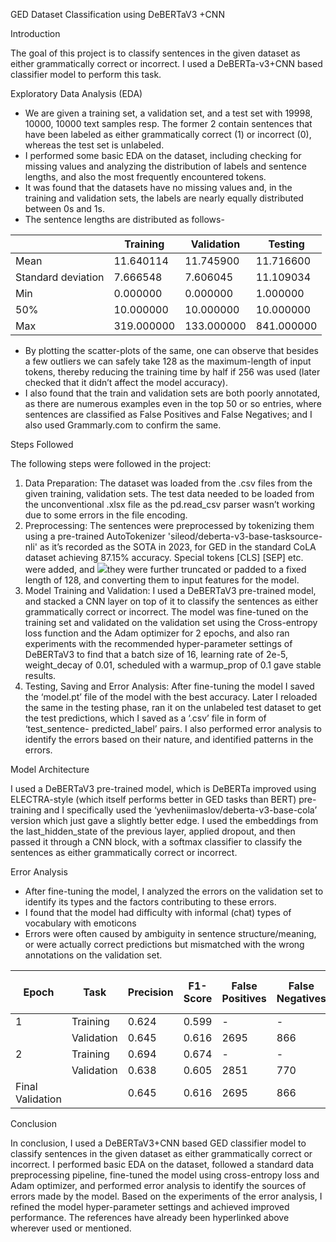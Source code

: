 ﻿GED Dataset Classification using DeBERTaV3 +CNN 

Introduction 

The goal of this project is to classify sentences in the given dataset as either grammatically correct or incorrect. I used a DeBERTa-v3+CNN based classifier model to perform this task. 

Exploratory Data Analysis (EDA) 

- We are given a training set, a validation set, and a test set with 19998, 10000, 10000 text samples resp. The former 2 contain sentences that have been labeled as either grammatically correct (1) or incorrect (0), whereas the test set is unlabeled. 
- I performed some basic EDA on the dataset, including checking for missing values and analyzing the distribution of labels and sentence lengths, and also the most frequently encountered tokens.  
- It was found that the datasets have no missing values and, in the training and validation sets, the labels are nearly equally distributed between 0s and 1s.  
- The sentence lengths are distributed as follows- 



||Training |Validation |Testing |
| :- | - | - | - |
|Mean |11\.640114 |11\.745900 |11\.716600 |
|Standard deviation |7\.666548 |7\.606045 |11\.109034 |
|Min |0\.000000 |0\.000000 |1\.000000 |
|50% |10\.000000 |10\.000000 |10\.000000 |
|Max |319\.000000 |133\.000000 |841\.000000 |


- By plotting the scatter-plots of the same, one can observe that besides a few outliers we can safely take 128 as the maximum-length of input tokens, thereby reducing the training time by half if 256 was used (later checked that it didn’t affect the model accuracy).  
- I also found that the train and validation sets are both poorly annotated, as there are numerous examples even in the top 50 or so entries, where sentences are classified as False Positives and False Negatives; and I also used Grammarly.com to confirm the same. 

Steps Followed 

The following steps were followed in the project: 

1. Data Preparation: The dataset was loaded from the .csv files from the given training, validation sets. The test data needed to be loaded from the unconventional .xlsx file as the pd.read\_csv parser wasn’t working due to some errors in the file encoding. 
1. Preprocessing: The sentences were preprocessed by tokenizing them using a pre-trained AutoTokenizer 'sileod/deberta-v3-base-tasksource-nli' as it’s recorded as the SOTA in 2023, for GED in the standard CoLA dataset achieving 87.15% accuracy. Special tokens [CLS] [SEP] etc. were added, and ![](Aspose.Words.2ebac694-1a42-4d3a-b7a5-28b5fbc89a6a.001.png)they were further truncated or padded to a fixed length of 128, and converting them to input features for the model. 
1. Model Training and Validation: I used a DeBERTaV3 pre-trained model, and stacked a CNN layer on top of it to classify the sentences as either grammatically correct or incorrect. The model was fine-tuned on the training set and validated on the validation set using the Cross-entropy loss function and the Adam optimizer for 2 epochs, and also ran experiments with the recommended hyper-parameter settings of DeBERTaV3 to find that a batch size of 16, learning rate of 2e-5, weight\_decay of 0.01, scheduled with a warmup\_prop of 0.1 gave stable results. 
1. Testing, Saving and Error Analysis: After fine-tuning the model I saved the ‘model.pt’ file of the model with the best accuracy. Later I reloaded the same in the testing phase, ran it on the unlabeled test dataset to get the test predictions, which I saved as a ‘.csv’ file in form of ‘test\_sentence- predicted\_label’ pairs. I also performed error analysis to identify the errors based on their nature, and identified patterns in the errors. 

Model Architecture 

I used a DeBERTaV3 pre-trained model, which is DeBERTa improved using ELECTRA-style (which itself performs better in GED tasks than BERT) pre-training and I specifically used the ‘yevheniimaslov/deberta-v3-base-cola’ version which just gave a slightly better edge. I used the embeddings from the last\_hidden\_state of the previous layer, applied dropout, and then passed it through a CNN block, with a softmax classifier to classify the sentences as either grammatically correct or incorrect. 

Error Analysis 

- After fine-tuning the model, I analyzed the errors on the validation set to identify its types and the factors contributing to these errors.  
- I found that the model had difficulty with informal (chat) types of vocabulary with emoticons 
- Errors were often caused by ambiguity in sentence structure/meaning, or were actually correct predictions but mismatched with the wrong annotations on the validation set. 



|Epoch |Task |Precision |F1-Score |False Positives |False Negatives |Time (in mins) |
| - | - | - | - | - | - | - |
|1 |Training |0\.624 |0\.599 |- |- |10:14 |
||Validation |0\.645 |0\.616 |2695 |866 |01:27 |
|2 |Training |0\.694 |0\.674 |- |- |10:09 |
||Validation |0\.638 |0\.605 |2851 |770 |01:27 |
|Final Validation | |0\.645 |0\.616 |2695 |866 |01:28 |

Conclusion 

In conclusion, I used a DeBERTaV3+CNN based GED classifier model to classify sentences in the given dataset as either grammatically correct or incorrect. I performed basic EDA on the dataset, followed a standard data preprocessing pipeline, fine-tuned the model using cross-entropy loss and Adam optimizer, and performed error analysis to identify the sources of errors made by the model. Based on the experiments of the error analysis, I refined the model hyper-parameter settings and achieved improved performance. The references have already been hyperlinked above wherever used or mentioned. 
